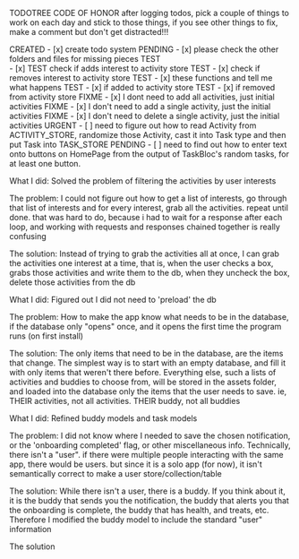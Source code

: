 TODOTREE CODE OF HONOR after logging todos, pick a couple of things to work on each day and stick to those things, if you see other things to fix, make a comment but don't get distracted!!!


CREATED
    - [x] create todo system
PENDING
    - [x] please check the other folders and files for missing pieces
TEST  
    - [x] TEST check if adds interest to activity store
TEST 
    - [x]  check if removes interest to activity store
TEST 
    - [x]  these functions and tell me what happens
TEST 
    - [x]  if added to activity store
TEST 
    - [x]  if removed from activity store
FIXME 
    - [x]  I dont need to add all activities, just initial activities
FIXME 
    - [x]  I don't need to add a single activity, just the initial activities
FIXME 
    - [x]  I don't need to delete a single activity, just the initial activities
URGENT 
    - [ ]  need to figure out how to read Activity<List> from ACTIVITY_STORE, randomize those Activity<List>, cast it into Task type and then put Task into TASK_STORE
PENDING 
    - [ ]  need to find out how to enter text onto buttons on HomePage from the output of TaskBloc's random tasks, for at least one button.




What I did:
Solved the problem of filtering the activities by user interests

The problem:
I could not figure out how to get a list of interests, go through that list of interests and 
for every interest, grab all the activities. repeat until done.
that was hard to do, because i had to wait for a response after each loop, and working with requests and responses chained together is really confusing

The solution:
Instead of trying to grab the activities all at once, I can grab the activities one interest at a time, that is, when the user checks a box, grabs those activities and write them to the db, when they uncheck the box, delete those activities from the db

What I did:
Figured out I did not need to 'preload' the db

The problem:
How to make the app know what needs to be in the database, if the database only "opens" once, and it opens the first time the program runs (on first install)

The solution:
The only items that need to be in the database, are the items that change. The simplest way is to start with an empty database, and fill it with only items that weren't there before. Everything else, such a lists of activities and buddies to choose from, will be stored in the assets folder, and loaded into the database only the items that the user needs to save. ie, THEIR activities, not all activities. THEIR buddy, not all buddies

What I did:
Refined buddy models and task models

The problem:
I did not know where I needed to save the chosen notification, or the 'onboarding completed' flag, or other miscellaneous info. Technically, there isn't a "user". if there were multiple people interacting with the same app, there would be users. but since it is a solo app (for now),
it isn't semantically correct to make a user store/collection/table

The solution:
While there isn't a user, there is a buddy. If you think about it, it is the buddy that sends you the notification, the buddy that alerts you that the onboarding is complete, the buddy that has health, and treats, etc. Therefore I modified the buddy model to include the standard "user" information

The solution


